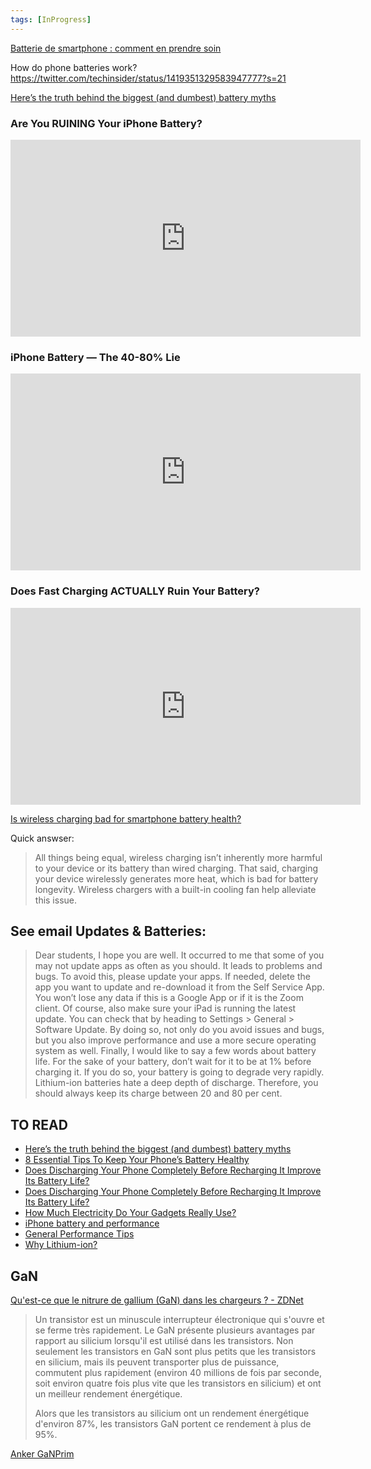 ```yaml
---
tags: [InProgress]
---
```


[Batterie de smartphone : comment en prendre soin](https://www.lemonde.fr/pixels/article/2022/04/01/cinq-astuces-pour-prendre-soin-de-la-batterie-de-son-smartphone_6120032_4408996.html)

How do phone batteries work?
https://twitter.com/techinsider/status/1419351329583947777?s=21

[Here’s the truth behind the biggest (and dumbest) battery myths](https://www.wired.co.uk/article/how-to-improve-battery-life-tips-myths-smartphones)

### Are You RUINING Your iPhone Battery?
<iframe width="560" height="315" src="https://www.youtube.com/embed/_MRhQxHTS2M" title="YouTube video player" frameborder="0" allow="accelerometer; autoplay; clipboard-write; encrypted-media; gyroscope; picture-in-picture" allowfullscreen></iframe>

### iPhone Battery — The 40-80% Lie
<iframe width="560" height="315" src="https://www.youtube.com/embed/pqkxHcktzsE" title="YouTube video player" frameborder="0" allow="accelerometer; autoplay; clipboard-write; encrypted-media; gyroscope; picture-in-picture" allowfullscreen></iframe>

### Does Fast Charging ACTUALLY Ruin Your Battery?
<iframe width="560" height="315" src="https://www.youtube.com/embed/UpqaQR4ikig" title="YouTube video player" frameborder="0" allow="accelerometer; autoplay; clipboard-write; encrypted-media; gyroscope; picture-in-picture" allowfullscreen></iframe>

[Is wireless charging bad for smartphone battery health?](https://www.androidauthority.com/wireless-charging-battery-health-3198991/)

Quick answser:
> All things being equal, wireless charging isn’t inherently more harmful to your device or its battery than wired charging. That said, charging your device wirelessly generates more heat, which is bad for battery longevity. Wireless chargers with a built-in cooling fan help alleviate this issue.

## See email Updates & Batteries:

> Dear students,
>I hope you are well.
>It occurred to me that some of you may not update apps as often as you should. It leads to problems and bugs. To avoid this, please update your apps. If needed, delete the app you want to update and re-download it from the Self Service App. You won’t lose any data if this is a Google App or if it is the Zoom client.
>Of course, also make sure your iPad is running the latest update. You can check that by heading to Settings > General > Software Update. By doing so, not only do you avoid issues and bugs, but you also improve performance and use a more secure operating system as well.
>Finally, I would like to say a few words about battery life. For the sake of your battery, don’t wait for it to be at 1% before charging it. If you do so, your battery is going to degrade very rapidly. Lithium-ion batteries hate a deep depth of discharge. Therefore, you should always keep its charge between 20 and 80 per cent. 

## TO READ
- [Here’s the truth behind the biggest (and dumbest) battery myths](https://www.wired.co.uk/article/how-to-improve-battery-life-tips-myths-smartphones)
- [8 Essential Tips To Keep Your Phone’s Battery Healthy](https://www.popularmechanics.com/technology/gadgets/a15731/best-way-to-keep-li-ion-batteries-charged/)
- [Does Discharging Your Phone Completely Before Recharging It Improve Its Battery Life?](https://blog.ravpower.com/2018/12/extend-battery-life-discharge-completely/)
- [Does Discharging Your Phone Completely Before Recharging It Improve Its Battery Life?](https://blog.ravpower.com/2018/12/extend-battery-life-discharge-completely/)
- [How Much Electricity Do Your Gadgets Really Use?](https://www.forbes.com/sites/christopherhelman/2013/09/07/how-much-energy-does-your-iphone-and-other-devices-use-and-what-to-do-about-it/)
- [iPhone battery and performance](https://support.apple.com/en-gb/HT208387)
- [General Performance Tips](https://www.apple.com/uk/batteries/maximizing-performance/)
- [Why Lithium-ion?](https://www.apple.com/batteries/why-lithium-ion/)

## GaN
[Qu'est-ce que le nitrure de gallium (GaN) dans les chargeurs ? - ZDNet](https://www.zdnet.fr/actualites/qu-est-ce-que-le-nitrure-de-gallium-gan-dans-les-chargeurs-39946306.htm#xtor=123456)

> Un transistor est un minuscule interrupteur électronique qui s'ouvre et se ferme très rapidement. Le GaN présente plusieurs avantages par rapport au silicium lorsqu'il est utilisé dans les transistors. Non seulement les transistors en GaN sont plus petits que les transistors en silicium, mais ils peuvent transporter plus de puissance, commutent plus rapidement (environ 40 millions de fois par seconde, soit environ quatre fois plus vite que les transistors en silicium) et ont un meilleur rendement énergétique.
> 
>Alors que les transistors au silicium ont un rendement énergétique d'environ 87%, les transistors GaN portent ce rendement à plus de 95%.


[Anker GaNPrim](https://www.anker.com/uk/ganprime?ref=naviMenu)